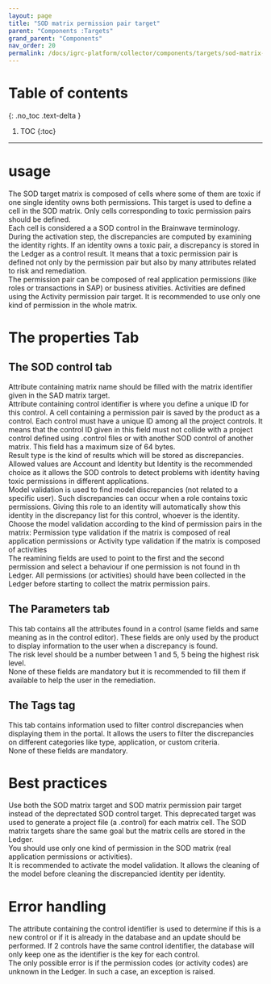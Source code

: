 ```yaml
---
layout: page
title: "SOD matrix permission pair target"
parent: "Components :Targets"
grand_parent: "Components"
nav_order: 20
permalink: /docs/igrc-platform/collector/components/targets/sod-matrix-permission-pair-target/
---
```


# Table of contents
{: .no_toc .text-delta }

1. TOC
{:toc}
---

# usage

The SOD target matrix is composed of cells where some of them are toxic if one single identity owns both permissions. This target is used to define a cell in the SOD matrix. Only cells corresponding to toxic permission pairs should be defined.   
Each cell is considered a a SOD control in the Brainwave terminology. During the activation step, the discrepancies are computed by examining the identity rights. If an identity owns a toxic pair, a discrepancy is stored in the Ledger as a control result. It means that a toxic permission pair is defined not only by the permission pair but also by many attributes related to risk and remediation.   
The permission pair can be composed of real application permissions (like roles or transactions in SAP) or business ativities. Activities are defined using the Activity permission pair target. It is recommended to use only one kind of permission in the whole matrix.

# The properties Tab

## The SOD control tab

Attribute containing matrix name should be filled with the matrix identifier given in the SAD matrix target.   
Attribute containing control identifier is where you define a unique ID for this control. A cell containing a permission pair is saved by the product as a control. Each control must have a unique ID among all the project controls. It means that the control ID given in this field must not collide with a project control defined using .control files or with another SOD control of another matrix. This field has a maximum size of 64 bytes.   
Result type is the kind of results which will be stored as discrepancies. Allowed values are Account and Identity but Identity is the recommended choice as it allows the SOD controls to detect problems with identity having toxic permissions in different applications.  
Model validation is used to find model discrepancies (not related to a specific user). Such discrepancies can occur when a role contains toxic permissions. Giving this role to an identity will automatically show this identity in the discrepancy list for this control, whoever is the identity. Choose the model validation according to the kind of permission pairs in the matrix: Permission type validation if the matrix is composed of real application permissions or Activity type validation if the matrix is composed of activities  
The reamining fields are used to point to the first and the second permission and select a behaviour if one permission is not found in th Ledger. All permissions (or activities) should have been collected in the Ledger before starting to collect the matrix permission pairs.  

## The Parameters tab

This tab contains all the attributes found in a control (same fields and same meaning as in the control editor). These fields are only used by the product to display information to the user when a discrepancy is found.   
The risk level should be a number between 1 and 5, 5 being the highest risk level.  
None of these fields are mandatory but it is recommended to fill them if available to help the user in the remediation.  

## The Tags tag

This tab contains information used to filter control discrepancies when displaying them in the portal. It allows the users to filter the discrepancies on different categories like type, application, or custom criteria.   
None of these fields are mandatory.

# Best practices

Use both the SOD matrix target and SOD matrix permission pair target instead of the deprectated SOD control target. This deprecated target was used to generate a project file (a .control) for each matrix cell. The SOD matrix targets share the same goal but the matrix cells are stored in the Ledger.  
You should use only one kind of permission in the SOD matrix (real application permissions or activities).  
It is recommended to activate the model validation. It allows the cleaning of the model before cleaning the discrepancied identity per identity.

# Error handling

The attribute containing the control identifier is used to determine if this is a new control or if it is already in the database and an update should be performed. If 2 controls have the same control identifier, the database will only keep one as the identifier is the key for each control.  
The only possible error is if the permission codes (or activity codes) are unknown in the Ledger. In such a case, an exception is raised.
